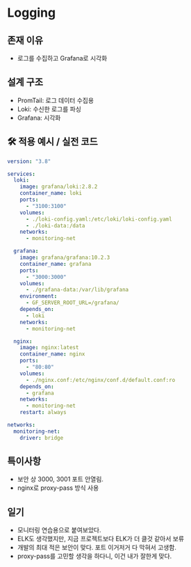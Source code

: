 # Logging

## 존재 이유

- 로그를 수집하고 Grafana로 시각화

## 설계 구조

- PromTail: 로그 데이터 수집용
- Loki: 수신한 로그를 파싱
- Grafana: 시각화

## 🛠 적용 예시 / 실전 코드

```yml
version: "3.8"

services:
  loki:
    image: grafana/loki:2.8.2
    container_name: loki
    ports:
      - "3100:3100"
    volumes:
      - ./loki-config.yaml:/etc/loki/loki-config.yaml
      - ./loki-data:/data
    networks:
      - monitoring-net

  grafana:
    image: grafana/grafana:10.2.3
    container_name: grafana
    ports:
      - "3000:3000"
    volumes:
      - ./grafana-data:/var/lib/grafana
    environment:
      - GF_SERVER_ROOT_URL=/grafana/
    depends_on:
      - loki
    networks:
      - monitoring-net

  nginx:
    image: nginx:latest
    container_name: nginx
    ports:
      - "80:80"
    volumes:
      - ./nginx.conf:/etc/nginx/conf.d/default.conf:ro
    depends_on:
      - grafana
    networks:
      - monitoring-net
    restart: always

networks:
  monitoring-net:
    driver: bridge
```

## 특이사항

- 보안 상 3000, 3001 포트 안열림.
- nginx로 proxy-pass 방식 사용

## 일기

- 모니터링 연습용으로 붙여보았다.
- ELK도 생각했지만, 지금 프로젝트보다 ELK가 더 클것 같아서 보류
- 개발의 최대 적은 보안이 맞다. 포트 이거저거 다 막혀서 고생함.
- proxy-pass를 고민할 생각을 하다니, 이건 내가 잘한게 맞다.
